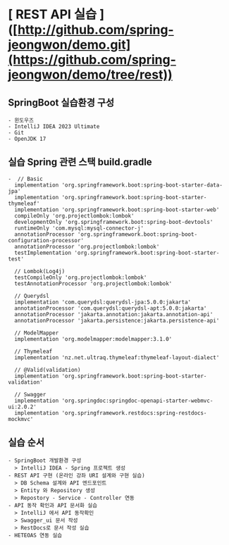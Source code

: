 #  [ REST API 실습 ] ([http://github.com/spring-jeongwon/demo.git](https://github.com/spring-jeongwon/demo/tree/rest))
  ## SpringBoot 실습환경 구성
    - 윈도우즈
    - IntelliJ IDEA 2023 Ultimate
    - Git
    - OpenJDK 17
   
 ##  실습 Spring 관련 스택 build.gradle
    -  // Basic
      implementation 'org.springframework.boot:spring-boot-starter-data-jpa'
      implementation 'org.springframework.boot:spring-boot-starter-thymeleaf'
      implementation 'org.springframework.boot:spring-boot-starter-web'
      compileOnly 'org.projectlombok:lombok'
      developmentOnly 'org.springframework.boot:spring-boot-devtools'
      runtimeOnly 'com.mysql:mysql-connector-j'
      annotationProcessor 'org.springframework.boot:spring-boot-configuration-processor'
      annotationProcessor 'org.projectlombok:lombok'
      testImplementation 'org.springframework.boot:spring-boot-starter-test'
  
      // Lombok(Log4j)
      testCompileOnly 'org.projectlombok:lombok'
      testAnnotationProcessor 'org.projectlombok:lombok'
  
      // Querydsl
      implementation 'com.querydsl:querydsl-jpa:5.0.0:jakarta'
      annotationProcessor 'com.querydsl:querydsl-apt:5.0.0:jakarta'
      annotationProcessor 'jakarta.annotation:jakarta.annotation-api'
      annotationProcessor 'jakarta.persistence:jakarta.persistence-api'
  
      // ModelMapper
      implementation 'org.modelmapper:modelmapper:3.1.0'
  
      // Thymeleaf
      implementation 'nz.net.ultraq.thymeleaf:thymeleaf-layout-dialect'
  
      // @Valid(validation)
      implementation 'org.springframework.boot:spring-boot-starter-validation'
  
      // Swagger
      implementation 'org.springdoc:springdoc-openapi-starter-webmvc-ui:2.0.2'
      implementation 'org.springframework.restdocs:spring-restdocs-mockmvc'

  ## 실습 순서
    - SpringBoot 개발환경 구성
      > IntelliJ IDEA - Spring 프로젝트 생성
    - REST API 구현 (온라인 강좌 URI 설계와 구현 실습)
      > DB Schema 설계와 API 엔드포인트
      > Entity 와 Repository 생성
      > Repostory - Service - Controller 연동
    - API 동작 확인과 API 문서화 실습
      > IntelliJ 에서 API 동작확인
      > Swagger_ui 문서 작성
      > RestDocs로 문서 작성 실습
    - HETEOAS 연동 실습
    
  
  
